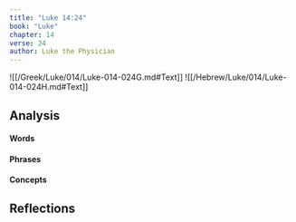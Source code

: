```yaml
---
title: "Luke 14:24"
book: "Luke"
chapter: 14
verse: 24
author: Luke the Physician
---
```

![[/Greek/Luke/014/Luke-014-024G.md#Text]]
![[/Hebrew/Luke/014/Luke-014-024H.md#Text]]

## Analysis

#### Words

#### Phrases

#### Concepts

## Reflections
